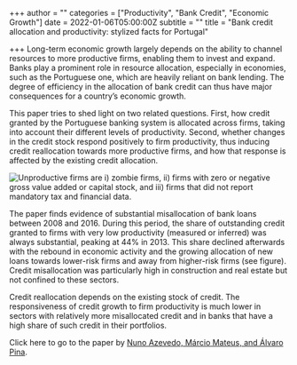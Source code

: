 +++
author = ""
categories = ["Productivity", "Bank Credit", "Economic Growth"]
date = 2022-01-06T05:00:00Z
subtitle = ""
title = "Bank credit allocation and productivity: stylized facts for Portugal"

+++
Long-term economic growth largely depends on the ability to channel resources to more productive firms, enabling them to invest and expand. Banks play a prominent role in resource allocation, especially in economies, such as the Portuguese one, which are heavily reliant on bank lending. The degree of efficiency in the allocation of bank credit can thus have major consequences for a country’s economic growth.

This paper tries to shed light on two related questions. First, how credit granted by the Portuguese banking system is allocated across firms, taking into account their different levels of productivity. Second, whether changes in the credit stock respond positively to firm productivity, thus inducing credit reallocation towards more productive firms, and how that response is affected by the existing credit allocation.

![](/v1641494164/research_report/Screen_Shot_2022-01-06_at_1.35.41_PM_ezlrox.png "Unproductive firms are i) zombie firms, ii) firms with zero or negative gross value added or capital stock, and iii) firms that did not report mandatory tax and financial data.")

The paper finds evidence of substantial misallocation of bank loans between 2008 and 2016. During this period, the share of outstanding credit granted to firms with very low productivity (measured or inferred) was always substantial, peaking at 44% in 2013. This share declined afterwards with the rebound in economic activity and the growing allocation of new loans towards lower-risk firms and away from higher-risk firms (see figure). Credit misallocation was particularly high in construction and real estate but not confined to these sectors.

Credit reallocation depends on the existing stock of credit. The responsiveness of credit growth to firm productivity is much lower in sectors with relatively more misallocated credit and in banks that have a high share of such credit in their portfolios.

Click here to go to the paper by [Nuno Azevedo, Márcio Mateus, and Álvaro Pina](https://www.emerald.com/insight/content/doi/10.1108/SEF-08-2020-0312/full/html).